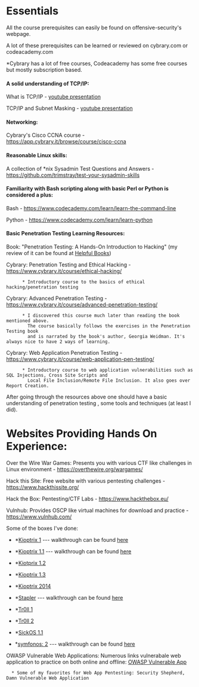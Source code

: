 # Essentials

All the course prerequisites can easily be found on offensive-security's webpage.

A lot of these prerequisites can be learned or reviewed on cybrary.com or codeacademy.com
  
  *Cybrary has a lot of free courses, Codeacademy has some free courses but mostly subscription based.

#### A solid understanding of TCP/IP:
What is TCP/IP - [youtube presentation](https://www.youtube.com/watch?v=PpsEaqJV_A0)

TCP/IP and Subnet Masking - [youtube presentation](https://www.youtube.com/watch?v=EkNq4TrHP_U)

#### Networking: 

Cybrary's Cisco CCNA course - https://app.cybrary.it/browse/course/cisco-ccna

#### Reasonable Linux skills:

A collection of *nix Sysadmin Test Questions and Answers - https://github.com/trimstray/test-your-sysadmin-skills

#### Familiarity with Bash scripting along with basic Perl or Python is considered a plus:

Bash - https://www.codecademy.com/learn/learn-the-command-line

Python - https://www.codecademy.com/learn/learn-python

#### Basic Penetration Testing Learning Resources:

Book: "Penetration Testing: A Hands-On Introduction to Hacking" (my review of it can be found at [Helpful Books](https://github.com/lifesfun101/Offensive-Security/blob/master/Helpful%20Material/Helpful%20Books.md))

Cybrary: Penetration Testing and Ethical Hacking - https://www.cybrary.it/course/ethical-hacking/
          
          * Introductory course to the basics of ethical hacking/penetration testing

Cybrary: Advanced Penetration Testing - https://www.cybrary.it/course/advanced-penetration-testing/
          
          * I discovered this course much later than reading the book mentioned above. 
            The course basically follows the exercises in the Penetration Testing book 
            and is narrated by the book's author, Georgia Weidman. It's always nice to have 2 ways of learning.

Cybrary: Web Application Penetration Testing - https://www.cybrary.it/course/web-application-pen-testing/
          
          * Introductory course to web application vulnerabilities such as SQL Injections, Cross Site Scripts and 
            Local File Inclusion/Remote File Inclusion. It also goes over Report Creation.

After going through the resources above one should have a basic understanding of penetration testing , some tools and techniques (at least I did).

# Websites Providing Hands On Experience:

Over the Wire War Games: Presents you with various CTF like challenges in Linux environment - https://overthewire.org/wargames/

Hack this Site: Free website with various pentesting challenges - https://www.hackthissite.org/

Hack the Box: Pentesting/CTF Labs - https://www.hackthebox.eu/

Vulnhub: Provides OSCP like virtual machines for download and practice - https://www.vulnhub.com/

   Some of the boxes I've done: 
      
   *   *[Kioptrix 1](https://www.vulnhub.com/entry/kioptrix-level-1-1,22/)    --- walkthrough can be found [here](https://github.com/lifesfun101/Offensive-Security/blob/master/Walkthroughs/Kioptrix/Kioptrix%201%20Walkthrough.md)
        
   *   *[Kioptrix 1.1](https://www.vulnhub.com/entry/kioptrix-level-11-2,23/) --- walkthrough can be found [here](https://github.com/lifesfun101/Offensive-Security/blob/master/Walkthroughs/Kioptrix%20Level%202/Kioptrix%20Level%202%20Walkthrough.md)
       
   *   *[Kiotprix 1.2](https://www.vulnhub.com/entry/kioptrix-level-12-3,24/)
        
   *   *[Kioptrix 1.3](https://www.vulnhub.com/entry/kioptrix-level-13-4,25/)
        
   *   *[Kioptrix 2014](https://www.vulnhub.com/entry/kioptrix-2014-5,62/)
        
   *   *[Stapler](https://www.vulnhub.com/entry/stapler-1,150/)  --- walkthrough can be found [here](https://github.com/lifesfun101/Offensive-Security/blob/master/Walkthroughs/Stapler/Stapler_Walkthrough.md)
        
   *   *[Tr0ll 1](https://www.vulnhub.com/entry/tr0ll-1,100/)
        
   *   *[Tr0ll 2](https://www.vulnhub.com/entry/tr0ll-2,107/)
        
   *   *[SickOS 1.1](https://www.vulnhub.com/entry/sickos-11,132/)
   
   *   *[symfonos: 2](https://www.vulnhub.com/entry/symfonos-2,331/)   --- walkthrough can be found [here](https://github.com/lifesfun101/Offensive-Security/blob/master/Walkthroughs/Symfonos:%202/Symfonos:%202%20Walkthrough.md)
                                   

OWASP Vulnerable Web Applications: Numerous links vulnerabale web application to practice on both online and offline: [OWASP Vulnerable App](https://www.owasp.org/index.php/OWASP_Vulnerable_Web_Applications_Directory_Project)
      
      * Some of my favorites for Web App Pentesting: Security Shepherd, Damn Vulnerable Web Application
 
 
 

